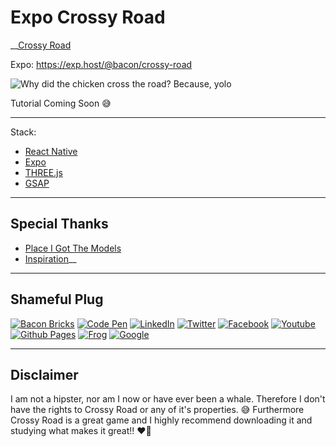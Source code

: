 Expo Crossy Road
========

__[Crossy Road](http://www.crossyroad.com/)

Expo: https://exp.host/@bacon/crossy-road

![Why did the chicken cross the road? Because, yolo](https://media.giphy.com/media/UAxmnxRLkmHEQ/200w_d.gif?raw=true "Preview Gif 😀 ...I love you")

Tutorial Coming Soon 😅

----

Stack:

- [React Native](https://facebook.github.io/react-native/)
- [Expo](http://expo.io)
- [THREE.js](https://threejs.org/)
- [GSAP](https://greensock.com/)


----

## Special Thanks

- [Place I Got The Models](https://www.models-resource.com/mobile/crossyroad/)
- [Inspiration](http://hipsterwhale.com/)__
----

## Shameful Plug

[![Bacon Bricks](https://img.shields.io/badge/Website-BaconBricks-e95950.svg?maxAge=2592000)](http://baconbricks.com/)
[![Code Pen](https://img.shields.io/badge/CodePen-EvanBacon-000000.svg?maxAge=2592000)](http://codepen.io/EvanBacon/)
[![LinkedIn](https://img.shields.io/badge/LinkedIn-EvanBacon-007bb5.svg?maxAge=2592000)](https://www.linkedin.com/in/evan-bacon-10605b58)
[![Twitter](https://img.shields.io/badge/twitter-@baconbricks-55acee.svg?maxAge=2592000)](http://twitter.com/baconbricks)
[![Facebook](https://img.shields.io/badge/Facebook-BrixMaster-3b5998.svg?maxAge=2592000)](https://www.facebook.com/Brix-Master-478004325673947/)
[![Youtube](https://img.shields.io/badge/Youtube-BaconBrix-bb0000.svg?maxAge=2592000)](https://www.youtube.com/Baconbrix)
[![Github Pages](https://img.shields.io/badge/Github-EvanBacon-4078c0.svg?maxAge=2592000)](http://EvanBacon.github.io)
[![Frog](https://img.shields.io/badge/Website-FrogDesign-46bd00.svg?maxAge=2592000)](http://frogdesign.com/)
[![Google](https://img.shields.io/badge/Google+-BaconBrix-dd4b39.svg?maxAge=2592000)](http://google.com/+Baconbrix)

----

## Disclaimer

I am not a hipster, nor am I now or have ever been a whale. Therefore I don't have the rights to Crossy Road or any of it's properties. 😅 Furthermore Crossy Road is a great game and I highly recommend downloading it and studying what makes it great!! ❤️🐋

